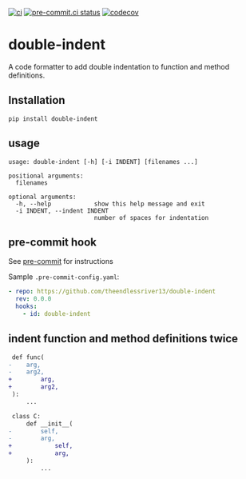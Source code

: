 [![ci](https://github.com/theendlessriver13/double-indent/workflows/ci/badge.svg)](https://github.com/theendlessriver13/double-indent/actions?query=workflow%3Aci)
[![pre-commit.ci status](https://results.pre-commit.ci/badge/github/theendlessriver13/double-indent/master.svg)](https://results.pre-commit.ci/latest/github/theendlessriver13/double-indent/master)
[![codecov](https://codecov.io/gh/theendlessriver13/double-indent/branch/master/graph/badge.svg)](https://codecov.io/gh/theendlessriver13/double-indent)

# double-indent

A code formatter to add double indentation to function and method definitions.

## Installation

`pip install double-indent`

## usage

```console
usage: double-indent [-h] [-i INDENT] [filenames ...]

positional arguments:
  filenames

optional arguments:
  -h, --help            show this help message and exit
  -i INDENT, --indent INDENT
                        number of spaces for indentation
```

## pre-commit hook

See [pre-commit](https://pre-commit.com) for instructions

Sample `.pre-commit-config.yaml`:

```yaml
- repo: https://github.com/theendlessriver13/double-indent
  rev: 0.0.0
  hooks:
    - id: double-indent
```

## indent function and method definitions twice

```diff
 def func(
-    arg,
-    arg2,
+        arg,
+        arg2,
 ):
     ...
```

```diff
 class C:
     def __init__(
-        self,
-        arg,
+            self,
+            arg,
     ):
         ...
```
